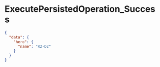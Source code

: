 # ExecutePersistedOperation_Success

```json
{
  "data": {
    "hero": {
      "name": "R2-D2"
    }
  }
}
```
